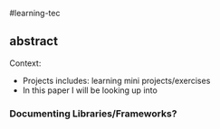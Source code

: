 #learning-tec


abstract
- 

Context: 
- Projects includes: learning mini projects/exercises
- In this paper I will be looking up into 


### Documenting Libraries/Frameworks?


